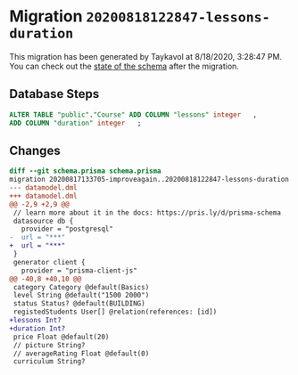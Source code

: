 # Migration `20200818122847-lessons-duration`

This migration has been generated by Taykavol at 8/18/2020, 3:28:47 PM.
You can check out the [state of the schema](./schema.prisma) after the migration.

## Database Steps

```sql
ALTER TABLE "public"."Course" ADD COLUMN "lessons" integer   ,
ADD COLUMN "duration" integer   ;
```

## Changes

```diff
diff --git schema.prisma schema.prisma
migration 20200817133705-improveagain..20200818122847-lessons-duration
--- datamodel.dml
+++ datamodel.dml
@@ -2,9 +2,9 @@
 // learn more about it in the docs: https://pris.ly/d/prisma-schema
 datasource db {
   provider = "postgresql"
-  url = "***"
+  url = "***"
 }
 generator client {
   provider = "prisma-client-js"
@@ -40,8 +40,10 @@
 category Category @default(Basics)
 level String @default("1500 2000")
 status Status? @default(BUILDING)
 registedStudents User[] @relation(references: [id])
+lessons Int?
+duration Int?
 price Float @default(20)
 // picture String?
 // averageRating Float @default(0)
 curriculum String?
```


